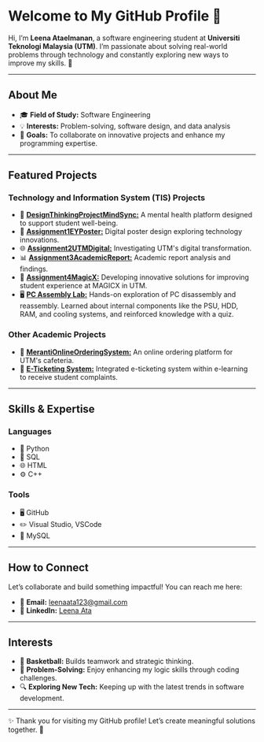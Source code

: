 # Welcome to My GitHub Profile 👋

Hi, I’m **Leena Ataelmanan**, a software engineering student at **Universiti Teknologi Malaysia (UTM)**. I’m passionate about solving real-world problems through technology and constantly exploring new ways to improve my skills. 🚀

---

## About Me
- 🎓 **Field of Study:** Software Engineering  
- 💡 **Interests:** Problem-solving, software design, and data analysis  
- 🎯 **Goals:** To collaborate on innovative projects and enhance my programming expertise.

---

## Featured Projects

### **Technology and Information System (TIS) Projects**
- 🌱 [**DesignThinkingProjectMindSync:**](https://github.com/Leena17111/SECP1513-Design-Thinking-Project-Mindsync-Group4) A mental health platform designed to support student well-being.  
- 🎨 [**Assignment1EYPoster:**](https://github.com/Leena17111/SECP1513-IndustrialTalk01--EyTechnologyConsulting--Group4) Digital poster design exploring technology innovations.  
- 🌐 [**Assignment2UTMDigital:**](https://github.com/Leena17111/SECP1513-IndustrialVisit01-UTMDIGITAL-Group4) Investigating UTM's digital transformation.  
- 📊 [**Assignment3AcademicReport:**](https://github.com/Leena17111/SECP1513-IndustrialTalk02-Entrepreneurship-In-IT-Group-4) Academic report analysis and findings.  
- 🔮 [**Assignment4MagicX:**](https://github.com/Leena17111/SECP1513-IndustrialVisit02-MAGICX-Group-4) Developing innovative solutions for improving student experience at MAGICX in UTM.  
- 🖥️ [**PC Assembly Lab:**](https://github.com/Leena17111/SECP1513-PC-Assembly-Lab-Group4) Hands-on exploration of PC disassembly and reassembly. Learned about internal components like the PSU, HDD, RAM, and cooling systems, and reinforced knowledge with a quiz.

### **Other Academic Projects**
- 🍔 [**MerantiOnlineOrderingSystem:**](https://github.com/Leena17111/Meranti-Online-Ordering-System) An online ordering platform for UTM's cafeteria.  
- 🎫 [**E-Ticketing System:**](https://github.com/Leena17111/E-Ticketing-System) Integrated e-ticketing system within e-learning to receive student complaints.  

---

## Skills & Expertise

### **Languages**
- 🐍 Python  
- 💾 SQL  
- 🌐 HTML  
- ⚙️ C++

### **Tools**
- 🖥️ GitHub  
- ✏️ Visual Studio, VSCode  
- 💽 MySQL  

---

## How to Connect
Let’s collaborate and build something impactful! You can reach me here:  
- 📧 **Email:** [leenaata123@gmail.com](mailto:leenaata123@gmail.com)  
- 💼 **LinkedIn:** [Leena Ata](https://www.linkedin.com/in/leena-ata-464747346)  

---

## Interests
- 🏀 **Basketball:** Builds teamwork and strategic thinking.  
- 🧠 **Problem-Solving:** Enjoy enhancing my logic skills through coding challenges.  
- 🔍 **Exploring New Tech:** Keeping up with the latest trends in software development.  

---

✨ Thank you for visiting my GitHub profile! Let’s create meaningful solutions together. 🌟



<!---
Leena17111/Leena17111 is a ✨ special ✨ repository because its `README.md` (this file) appears on your GitHub profile.
You can click the Preview link to take a look at your changes.
--->
